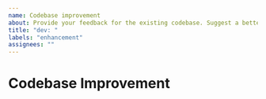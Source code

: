 ```yaml
---
name: Codebase improvement
about: Provide your feedback for the existing codebase. Suggest a better solution for algorithms, development tools, etc.
title: "dev: "
labels: "enhancement"
assignees: ""
---
```


# Codebase Improvement